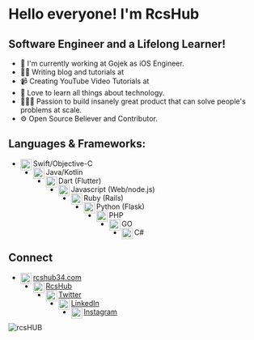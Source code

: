 
# Hello everyone! I'm RcsHub 

## Software Engineer and a Lifelong Learner!
- 📱 I'm currently working at Gojek as iOS Engineer.
- ✍🏻 Writing blog and tutorials at 
- 📹 Creating YouTube Video Tutorials at 
- 📖 Love to learn all things about technology.
- 👷🏻‍♂️ Passion to build insanely great product that can solve people's problems at scale.
- ⚙ Open Source Believer and Contributor.

## Languages & Frameworks:
- Swift/Objective-C <img align="left" alt="swift" width="22px" src="https://cdn.jsdelivr.net/npm/simple-icons@v3/icons/swift.svg"/>
- Java/Kotlin<img align="left" alt="android" width="22px" src="https://cdn.jsdelivr.net/npm/simple-icons@v3/icons/android.svg"/>
- Dart (Flutter)<img align="left" alt="flutter" width="22px" src="https://cdn.jsdelivr.net/npm/simple-icons@v3/icons/flutter.svg"/>
- Javascript (Web/node.js)<img align="left" alt="javascript" width="22px" src="https://cdn.jsdelivr.net/npm/simple-icons@v3/icons/javascript.svg"/>
- Ruby (Rails)<img align="left" alt="ruby" width="22px" src="https://cdn.jsdelivr.net/npm/simple-icons@v3/icons/ruby.svg"/>
- Python (Flask)<img align="left" alt="python" width="22px" src="https://cdn.jsdelivr.net/npm/simple-icons@v3/icons/python.svg"/>
- PHP <img align="left" alt="PHP" width="22px" src="https://cdn.jsdelivr.net/npm/simple-icons@3.13.0/icons/cakephp.svg"/>
- GO <img align="left" alt="PHP" width="22px" src="https://cdn.jsdelivr.net/npm/simple-icons@3.13.0/icons/go.svg"/>
- C# <img align="left" alt="PHP" width="22px" src="https://www.freeiconspng.com/uploads/c-logo-icon-18.png"/>

## Connect
- [rcshub34.com<img align="left" alt="alfianlosari | Website" width="22px" src="https://imagizer.imageshack.com/v2/100x75q90/924/hXegXC.png"/>][website]
- [RcsHub<img align="left" alt="rcshub34 | YouTube" width="22px" src="https://cdn.jsdelivr.net/npm/simple-icons@v3/icons/youtube.svg"/>][youtube] 
- [Twitter<img align="left" alt="rcshub34 | Twitter" width="22px" src="https://cdn.jsdelivr.net/npm/simple-icons@v3/icons/twitter.svg"/>][twitter] 
- [LinkedIn<img align="left" alt="rcshub34 | LinkedIn" width="22px" src="https://cdn.jsdelivr.net/npm/simple-icons@v3/icons/linkedin.svg"/>][linkedin] 
- [Instagram<img align="left" alt="rcshub34 | Instagram" width="22px" src="https://cdn.jsdelivr.net/npm/simple-icons@v3/icons/instagram.svg"/>][Instagram] 


[website]: https://rcshub34.com
[youtube]: https://youtube.com/c/rcshub34
[twitter]: https://twitter.com/rcshub34
[linkedin]: https://linkedin.com/in/rcshub34
[instagram]: https://instagram.com/rcshub34
<p align="left"> <img src="https://github-readme-stats.vercel.app/api?username=rcsHUB&hide=java,html,tex&theme=react&bg_color=1F222E&title_color=F85D7F&icon_color=F8D866&hide_border=true&langs_count=4)" alt="rcsHUB" />
